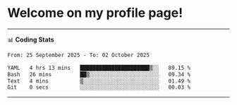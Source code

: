 # Welcome on my profile page!
<!-- print(("dralla"[::-1]+"s").capitalize()) -->

<!-- ---
👨🏻‍💻 **Busy With**
* Learning new Skills.
* Building small Projects.
* Being helpful. -->

---
📊 **Coding Stats**
<!--START_SECTION:waka-->

```txt
From: 25 September 2025 - To: 02 October 2025

YAML   4 hrs 13 mins   ██████████████████████▒░░   89.15 %
Bash   26 mins         ██▒░░░░░░░░░░░░░░░░░░░░░░   09.34 %
Text   4 mins          ▒░░░░░░░░░░░░░░░░░░░░░░░░   01.49 %
Git    0 secs          ░░░░░░░░░░░░░░░░░░░░░░░░░   00.03 %
```

<!--END_SECTION:waka-->
---
